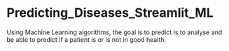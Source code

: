 # Predicting_Diseases_Streamlit_ML
Using Machine Learning algorithms, the goal is to predict is to analyse and be able to predict if a patient is or is not in good health.
